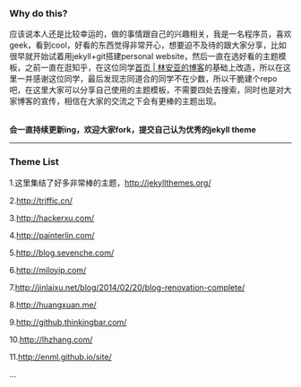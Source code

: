 ### Why do this?

应该说本人还是比较幸运的，做的事情跟自己的兴趣相关，我是一名程序员，喜欢geek，看到cool，好看的东西觉得非常开心，想要迫不及待的跟大家分享，比如很早就开始试着用jekyll+git搭建personal website，然后一直在选好看的主题模板，之前一直在逛知乎，在这位同学[首页 | 林安亚的博客](http://painterlin.com/)的基础上改造，所以在这里一并感谢这位同学，最后发现志同道合的同学不在少数，所以干脆建个repo吧，在这里大家可以分享自己使用的主题模板，不需要四处去搜索，同时也是对大家博客的宣传，相信在大家的交流之下会有更棒的主题出现。
<br /><br />

**会一直持续更新ing，欢迎大家fork，提交自己认为优秀的jekyll theme**






---

### Theme List
1.这里集结了好多非常棒的主题，<http://jekyllthemes.org/>

2.<http://triffic.cn/>

3.<http://hackerxu.com/>

4.<http://painterlin.com/>

5.<http://blog.sevenche.com/>

6.<http://miloyip.com/>

7.<http://jinlaixu.net/blog/2014/02/20/blog-renovation-complete/>

8.<http://huangxuan.me/>

9.<http://github.thinkingbar.com/>

10.<http://lhzhang.com/>

11.<http://enml.github.io/site/>

...



